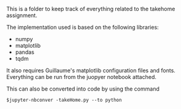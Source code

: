 This is a folder to keep track of everything related to the takehome assignment.

The implementation used is based on the following libraries:
- numpy
- matplotlib
- pandas
- tqdm 

It also requires Guillaume's matplotlib configuration files and fonts.
Everything can be run from the juopyer notebook attached. 

This can also be converted into code by using the command 

`$jupyter-nbconver -takeHome.py --to python`

